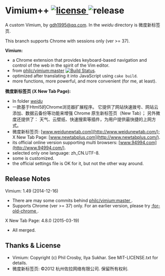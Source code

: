 Vimium++ [![license](https://img.shields.io/npm/l/express.svg)
    ](https://github.com/gdh1995/vimium-plus/blob/master/README.md) ![
    release](https://img.shields.io/badge/release-v1.50-orange.svg)
========

A custom Vimium, by gdh1995@qq.com. In the *weidu* directory is 微度新标签页.

This branch supports Chrome with sessions only (ver >= 37).

__Vimium:__

* a Chrome extension that provides keyboard-based navigation and control
    of the web in the spirit of the Vim editor.
* from [philc/vimium:master](https://github.com/philc/vimium) [![Build Status
    ](https://secure.travis-ci.org/philc/vimium.png?branch=master
    )](https://travis-ci.org/philc/vimium).
* optimized after translating it into JavaScript using `cake build`.
* more functions, more powerful, and more convenient (for me, at least).

__微度新标签页 (X New Tab Page):__

* In folder [*weidu*](https://github.com/gdh1995/vimium-plus/tree/master/weidu)
* 一款基于Html5的Chrome浏览器扩展程序。
  它提供了网站快速拨号、网站云添加、数据云备份等功能来增强 Chrome
    原生新标签页（New Tab）；
  另外微度还提供了：
    天气、云壁纸、快速搜索等插件，为用户提供最快捷的上网方式。
* 微度新标签页: [www.weidunewtab.com](http://www.weidunewtab.com/);
    X New Tab Page: [www.newtabplus.com](http://www.newtabplus.com/).
* its official online version supporting multi browsers:
    [www.94994.com](http://www.94994.com/).
* selected only one language: zh_CN.UTF-8.
* some is customized.
* the official settings file is OK for it, but not the other way around.

Release Notes
-------------
Vimium: 1.49 (2014-12-16)

* There are may some commits behind [philc/vimium:master
    ](https://github.com/philc/vimium).
* Supports Chrome (ver >= 37) only. For an earlier version, please try
    [:for-old-chrome
    ](https://github.com/gdh1995/vimium-plus/tree/for-old-chrome).

X New Tab Page: 4.8.0 (2015-03-19)

* All merged.

Thanks & License
-------
* Vimium: Copyright (c) Phil Crosby, Ilya Sukhar. See MIT-LICENSE.txt for
    details.
* 微度新标签页: ©2012 杭州佐拉网络有限公司. 保留所有权利.